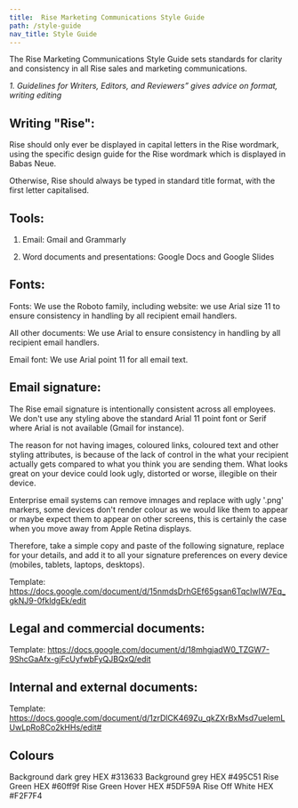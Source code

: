 ```yaml
---
title:  Rise Marketing Communications Style Guide
path: /style-guide
nav_title: Style Guide
---
```


The Rise  Marketing Communications Style Guide sets standards for clarity and consistency
in all Rise sales and marketing communications.

*1. Guidelines for Writers, Editors, and Reviewers” gives advice on format, writing editing*

Writing "Rise":
---

Rise should only ever be displayed in capital letters in the Rise wordmark, using the specific design guide for the Rise wordmark which is displayed in Babas Neue.

Otherwise, Rise should always be typed in standard title format, with the first letter capitalised.

Tools:
---

1. Email: Gmail and Grammarly

2. Word documents and presentations: Google Docs and Google Slides


Fonts:
---

Fonts: We use the Roboto family, including website: we use Arial size 11 to ensure consistency in handling by all recipient email handlers.

All other documents: We use Arial to ensure consistency in handling by all recipient email handlers.

Email font: We use Arial point 11 for all email text.

Email signature:
---

The Rise email signature is intentionally consistent across all employees. We don't use any styling above the standard Arial 11 point font or Serif where Arial is not available (Gmail for instance).

The reason for not having images, coloured links, coloured text and other styling attributes, is because of the lack of control in the what your recipient actually gets compared to what you think you are sending them. What looks great on your device could look ugly, distorted or worse, illegible on their device.

Enterprise email systems can remove imnages and replace with ugly '.png' markers, some devices don't render colour as we would like them to appear or maybe expect them to appear on other screens, this is certainly the case when you move away from Apple Retina displays.

Therefore, take a simple copy and paste of the following signature, replace for your details, and add it to all your signature preferences on every device (mobiles, tablets, laptops, desktops).

Template: https://docs.google.com/document/d/15nmdsDrhGEf65gsan6TqclwIW7Eq_gkNJ9-0fkldgEk/edit

Legal and commercial documents:
---

Template:  https://docs.google.com/document/d/18mhgjadW0_TZGW7-9ShcGaAfx-gjFcUyfwbFyQJBQxQ/edit

Internal and external documents:
---

Template:  https://docs.google.com/document/d/1zrDlCK469Zu_qkZXrBxMsd7ueIemLUwLpRo8Co2kHHs/edit#

**Colours**
---

Background dark grey HEX #313633
Background grey HEX #495C51
Rise Green HEX #60ff9f
Rise Green Hover HEX #5DF59A
Rise Off White HEX #F2F7F4
